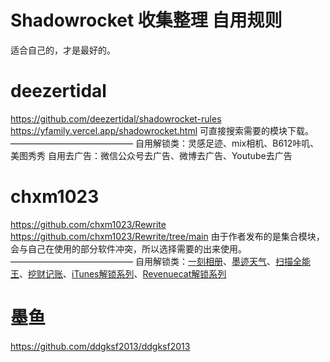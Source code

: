 # Shadowrocket 收集整理 自用规则
适合自己的，才是最好的。
# deezertidal
https://github.com/deezertidal/shadowrocket-rules
https://yfamily.vercel.app/shadowrocket.html
可直接搜索需要的模块下载。
——————————————
自用解锁类：灵感足迹、mix相机、B612咔叽、美图秀秀
自用去广告：微信公众号去广告、微博去广告、Youtube去广告
# chxm1023
https://github.com/chxm1023/Rewrite
https://github.com/chxm1023/Rewrite/tree/main
由于作者发布的是集合模块，会与自己在使用的部分软件冲突，所以选择需要的出来使用。
——————————————
自用解锁类：[一刻相册](https://api.boxjs.app/shadowrocket/install?module=https://raw.githubusercontent.com/kongkongyo/Shadowrocket/main/modules/yikexiangce.sgmodule "一刻相册")、[墨迹天气](https://api.boxjs.app/shadowrocket/install?module=https://raw.githubusercontent.com/kongkongyo/Shadowrocket/main/modules/mojitainqi.sgmodule "墨迹天气")、[扫描全能王](https://api.boxjs.app/shadowrocket/install?module=https://raw.githubusercontent.com/kongkongyo/Shadowrocket/main/modules/saomiaoquannengwang.sgmodule "扫描全能王")、[挖财记账](https://api.boxjs.app/shadowrocket/install?module=https://raw.githubusercontent.com/kongkongyo/Shadowrocket/main/modules/wacaijizhang.sgmodule "挖财记账")、[iTunes解锁系列](https://api.boxjs.app/shadowrocket/install?module=https://raw.githubusercontent.com/kongkongyo/Shadowrocket/main/modules/iTunes.sgmodule "iTunes解锁系列")、[Revenuecat解锁系列](https://api.boxjs.app/shadowrocket/install?module=https://raw.githubusercontent.com/kongkongyo/Shadowrocket/main/modules/Revenuecat.sgmodule "Revenuecat解锁系列")

# 墨鱼
https://github.com/ddgksf2013/ddgksf2013
